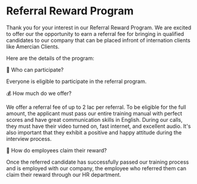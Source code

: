 # Referral Reward Program

Thank you for your interest in our Referral Reward Program. We are excited to offer our the opportunity to earn a referral fee for bringing in qualified candidates to our company that can be placed infront of internation clients like Amercian Clients.

Here are the details of the program:

👥 Who can participate?

Everyone is eligible to participate in the referral program.

💰 How much do we offer?

We offer a referral fee of up to 2 lac per referral. To be eligible for the full amount, the applicant must pass our entire training manual with perfect scores and have great communication skills in English. During our calls, they must have their video turned on, fast internet, and excellent audio. It's also important that they exhibit a positive and happy attitude during the interview process.

🤑 How do employees claim their reward?

Once the referred candidate has successfully passed our training process and is employed with our company, the employee who referred them can claim their reward through our HR department.
